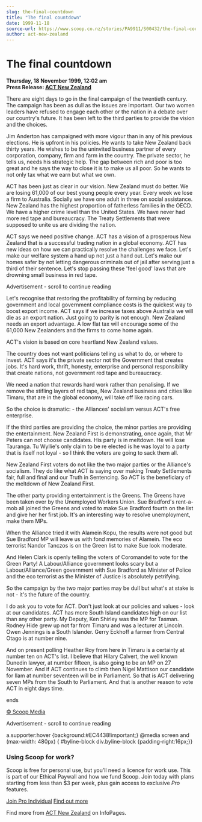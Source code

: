 ```yaml
---
slug: the-final-countdown
title: "The final countdown"
date: 1999-11-18
source-url: https://www.scoop.co.nz/stories/PA9911/S00432/the-final-countdown.htm
author: act-new-zealand
---
```

The final countdown
===================

**Thursday, 18 November 1999, 12:02 am**  
**Press Release: [ACT New Zealand](https://info.scoop.co.nz/ACT_New_Zealand)**

There are eight days to go in the final campaign of the twentieth century. The campaign has been as dull as the issues are important. Our two women leaders have refused to engage each other or the nation in a debate over our country's future. It has been left to the third parties to provide the vision and the choices.

Jim Anderton has campaigned with more vigour than in any of his previous elections. He is upfront in his policies. He wants to take New Zealand back thirty years. He wishes to be the uninvited business partner of every corporation, company, firm and farm in the country. The private sector, he tells us, needs his strategic help. The gap between rich and poor is too great and he says the way to close it is to make us all poor. So he wants to not only tax what we earn but what we own.

ACT has been just as clear in our vision. New Zealand must do better. We are losing 61,000 of our best young people every year. Every week we lose a firm to Australia. Socially we have one adult in three on social assistance. New Zealand has the highest proportion of fatherless families in the OECD. We have a higher crime level than the United States. We have never had more red tape and bureaucracy. The Treaty Settlements that were supposed to unite us are dividing the nation.

ACT says we need positive change. ACT has a vision of a prosperous New Zealand that is a successful trading nation in a global economy. ACT has new ideas on how we can practically resolve the challenges we face. Let's make our welfare system a hand up not just a hand out. Let's make our homes safer by not letting dangerous criminals out of jail after serving just a third of their sentence. Let's stop passing these 'feel good' laws that are drowning small business in red tape.

Advertisement - scroll to continue reading





Let's recognise that restoring the profitability of farming by reducing government and local government compliance costs is the quickest way to boost export income. ACT says if we increase taxes above Australia we will die as an export nation. Just going to parity is not enough. New Zealand needs an export advantage. A low flat tax will encourage some of the 61,000 New Zealanders and the firms to come home again.

ACT's vision is based on core heartland New Zealand values.

The country does not want politicians telling us what to do, or where to invest. ACT says it's the private sector not the Government that creates jobs. It's hard work, thrift, honesty, enterprise and personal responsibility that create nations, not government red tape and bureaucracy.

We need a nation that rewards hard work rather than penalising. If we remove the stifling layers of red tape, New Zealand business and cities like Timaru, that are in the global economy, will take off like racing cars.

So the choice is dramatic: - the Alliances' socialism versus ACT's free enterprise.

If the third parties are providing the choice, the minor parties are providing the entertainment. New Zealand First is demonstrating, once again, that Mr Peters can not choose candidates. His party is in meltdown. He will lose Tauranga. Tu Wyllie's only claim to be re elected is he was loyal to a party that is itself not loyal - so I think the voters are going to sack them all.

New Zealand First voters do not like the two major parties or the Alliance's socialism. They do like what ACT is saying over making Treaty Settlements fair, full and final and our Truth in Sentencing. So ACT is the beneficiary of the meltdown of New Zealand First.

The other party providing entertainment is the Greens. The Greens have been taken over by the Unemployed Workers Union. Sue Bradford's rent-a-mob all joined the Greens and voted to make Sue Bradford fourth on the list and give her her first job. It's an interesting way to resolve unemployment, make them MPs.

When the Alliance tried it with Alamein Kopu, the results were not good but Sue Bradford MP will leave us with fond memories of Alamein. The eco terrorist Nandor Tanczos is on the Green list to make Sue look moderate.

And Helen Clark is openly telling the voters of Coromandel to vote for the Green Party! A Labour/Alliance government looks scary but a Labour/Alliance/Green government with Sue Bradford as Minister of Police and the eco terrorist as the Minister of Justice is absolutely petrifying.

So the campaign by the two major parties may be dull but what's at stake is not - it's the future of the country.

I do ask you to vote for ACT. Don't just look at our policies and values - look at our candidates. ACT has more South Island candidates high on our list than any other party. My Deputy, Ken Shirley was the MP for Tasman. Rodney Hide grew up not far from Timaru and was a lecturer at Lincoln. Owen Jennings is a South Islander. Gerry Eckhoff a farmer from Central Otago is at number nine.

And on present polling Heather Roy from here in Timaru is a certainty at number ten on ACT's list. I believe that Hilary Calvert, the well known Dunedin lawyer, at number fifteen, is also going to be an MP on 27 November. And if ACT continues to climb then Nigel Mattison our candidate for Ilam at number seventeen will be in Parliament. So that is ACT delivering seven MPs from the South to Parliament. And that is another reason to vote ACT in eight days time.

  
ends

[© Scoop Media](http://www.scoop.co.nz/about/terms.html)  

Advertisement - scroll to continue reading



a.supporter:hover {background:#EC4438!important;} @media screen and (max-width: 480px) { #byline-block div.byline-block {padding-right:16px;}}

### Using Scoop for work?

Scoop is free for personal use, but you’ll need a licence for work use. This is part of our Ethical Paywall and how we fund Scoop. Join today with plans starting from less than $3 per week, plus gain access to exclusive _Pro_ features.  
  
[Join Pro Individual](https://pro.scoop.co.nz/Individual/?from=ProIn24) [Find out more](https://pro.scoop.co.nz/using-scoop-for-work/?from=ProIn24)

Find more from [ACT New Zealand](https://info.scoop.co.nz/ACT_New_Zealand) on InfoPages.